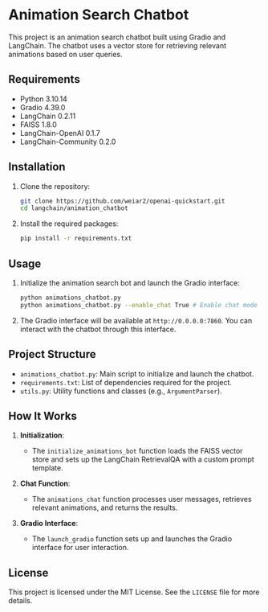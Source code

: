 # Animation Search Chatbot

This project is an animation search chatbot built using Gradio and LangChain. The chatbot uses a vector store for retrieving relevant animations based on user queries.

## Requirements

- Python 3.10.14
- Gradio 4.39.0
- LangChain 0.2.11
- FAISS 1.8.0
- LangChain-OpenAI 0.1.7
- LangChain-Community 0.2.0

## Installation

1. Clone the repository:
    ```sh
    git clone https://github.com/weiar2/openai-quickstart.git
    cd langchain/animation_chatbot
    ```

2. Install the required packages:
    ```sh
    pip install -r requirements.txt
    ```

## Usage

1. Initialize the animation search bot and launch the Gradio interface:
    ```sh
    python animations_chatbot.py
    python animations_chatbot.py --enable_chat True # Enable chat mode
    ```

2. The Gradio interface will be available at `http://0.0.0.0:7860`. You can interact with the chatbot through this interface.

## Project Structure

- `animations_chatbot.py`: Main script to initialize and launch the chatbot.
- `requirements.txt`: List of dependencies required for the project.
- `utils.py`: Utility functions and classes (e.g., `ArgumentParser`).

## How It Works

1. **Initialization**:
    - The `initialize_animations_bot` function loads the FAISS vector store and sets up the LangChain RetrievalQA with a custom prompt template.

2. **Chat Function**:
    - The `animations_chat` function processes user messages, retrieves relevant animations, and returns the results.

3. **Gradio Interface**:
    - The `launch_gradio` function sets up and launches the Gradio interface for user interaction.

## License

This project is licensed under the MIT License. See the `LICENSE` file for more details.